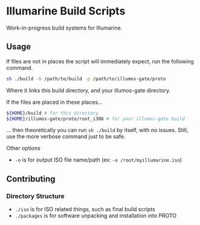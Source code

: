 # Illumarine Build Scripts

Work-in-progress build systems for Illumarine.

## Usage

If files are not in places the script will immediately expect, run the following command.

```sh
sh ./build -b /path/to/build -p /path/to/illumos-gate/proto
```

Where it links this build directory, and your illumos-gate directory.

If the files are placed in these places...

```sh
${HOME}/build # for this directory
${HOME}/illumos-gate/proto/root_i386 # for your illumos-gate build
```

... then theoretically you can run `sh ./build` by itself, with no issues. Still, use the more verbose command just to be safe.

Other options

- `-o` is for output ISO file name/path (ex: `-o /root/myillumarine.iso`)

## Contributing

### Directory Structure

- `./iso` is for ISO related things, such as final build scripts
- `./packages` is for software unpacking and installation into PROTO
